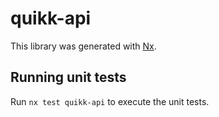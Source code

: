 # quikk-api

This library was generated with [Nx](https://nx.dev).

## Running unit tests

Run `nx test quikk-api` to execute the unit tests.
